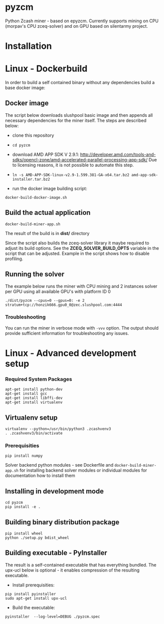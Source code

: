 # pyzcm

Python Zcash miner - based on epyzcm. Currently supports mining on CPU (morpav's CPU zceq-solver) and on GPU based on silentarmy project.

# Installation

# Linux - Dockerbuild

In order to build a self contained binary without any dependencies build a base docker image:

## Docker image

The script below downloads slushpool basic image and then appends all necessary dependencies for the miner itself. The steps are described below:

- clone this repository

- ```cd pyzcm```

- download AMD APP SDK V 2.9.1: http://developer.amd.com/tools-and-sdks/opencl-zone/amd-accelerated-parallel-processing-app-sdk/
  Due to licensing reasons, it is not possible to automate this step.

- ```ln -s AMD-APP-SDK-linux-v2.9-1.599.381-GA-x64.tar.bz2 amd-app-sdk-installer.tar.bz2```

- run the docker image building script:
```
docker-build-docker-image.sh
```

## Build the actual application
```
docker-build-miner-app.sh
```
The result of the build is in **dist/** directory

Since the script also builds the zceq-solver library it maybe required to adjust its build options. See the **ZCEQ_SOLVER_BUILD_OPTS** variable in the script that can be adjusted. Example in the script shows how to disable profiling.

## Running the solver

The example below runs the miner with CPU mining and 2 instances solver per GPU using all available GPU's with platform ID 0

```
./dist/pyzcm --cpus=0 --gpus=0: -e 2 stratum+tcp://honzik666.gpu0_0@zec.slushpool.com:4444
```

### Troubleshooting

You can run the miner in verbose mode with `-vvv` option. The output
should provide sufficient information for troubleshooting any issues.


# Linux - Advanced development setup
### Required System Packages

```
apt-get install python-dev
apt-get install gcc
apt-get install libffi-dev
apt-get install virtualenv
```

## Virtualenv setup
```
virtualenv --python=/usr/bin/python3 .zcashvenv3
. .zcashvenv3/bin/activate
```

### Prerequisities
```
pip install numpy
```

Solver backend python modules - see Dockerfile and ```docker-build-miner-app.sh``` for installing backend solver modules or individual modules for documentation how to install them


##  Installing in development mode

```
cd pyzcm
pip install -e .
```

##  Building binary distribution package
```
pip install wheel
python ./setup.py bdist_wheel
```


## Building executable - PyInstaller

The result is a self-contained executable that has everything bundled. The upx-ucl below is optional - it enables compression of the resulting executable.

- Install prerequisities:
```
pip install pyinstaller
sudo apt-get install upx-ucl
```

- Build the executable:

```
pyinstaller  --log-level=DEBUG ./pyzcm.spec
```
